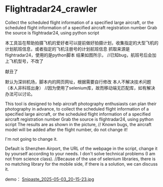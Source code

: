 # Flightradar24_crawler
Collect the scheduled flight information of a specified large aircraft, or the scheduled flight information of a specified aircraft registration number  Grab the source is flightradar24, using python script 

本工具旨在帮助拍摄飞机的爱好者可以提前做好拍摄计划，收集指定的大型飞机的计划航班信息，或者指定的飞机注册号的计划航班信息
抓取来源是flightradar24，使用的是python脚本
结果如图所示，
//已知bug，航班号后会加上飞机型号，不改了
	
献丑了

默认为深圳机场，脚本内的网页网址，根据需要自行修改
本人不解决技术问题（本人非科班出身）
//因为使用了selenium库，故而移动端无匹配库，如有解决办法可以讨论。

This tool is designed to help aircraft photography enthusiasts can plan their photography in advance, to collect the scheduled flight information of a specified large aircraft, or the scheduled flight information of a specified aircraft registration number 
Grab the source is flightradar24, using python script 
The results are as shown in the picture, 
// Known bugs, the aircraft model will be added after the flight number, do not change it!
	
I'm not going to change it.

Default is Shenzhen Airport, the URL of the webpage in the script, change it by yourself according to your needs. 
I don't solve technical problems (I am not from science class). 
//Because of the use of selenium libraries, there is no matching library for the mobile side, if there is a solution, we can discuss it.

demo：
[Snipaste_2025-05-03_20-15-23.jpg
](https://raw.githubusercontent.com/SKzxsk/Flightradar24_crawler/refs/heads/main/Snipaste_2025-05-03_20-15-23.jpg)
